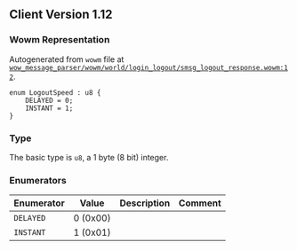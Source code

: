 ## Client Version 1.12

### Wowm Representation

Autogenerated from `wowm` file at [`wow_message_parser/wowm/world/login_logout/smsg_logout_response.wowm:12`](https://github.com/gtker/wow_messages/tree/main/wow_message_parser/wowm/world/login_logout/smsg_logout_response.wowm#L12).
```rust,ignore
enum LogoutSpeed : u8 {
    DELAYED = 0;
    INSTANT = 1;
}
```
### Type
The basic type is `u8`, a 1 byte (8 bit) integer.
### Enumerators
| Enumerator | Value  | Description | Comment |
| --------- | -------- | ----------- | ------- |
| `DELAYED` | 0 (0x00) |  |  |
| `INSTANT` | 1 (0x01) |  |  |

